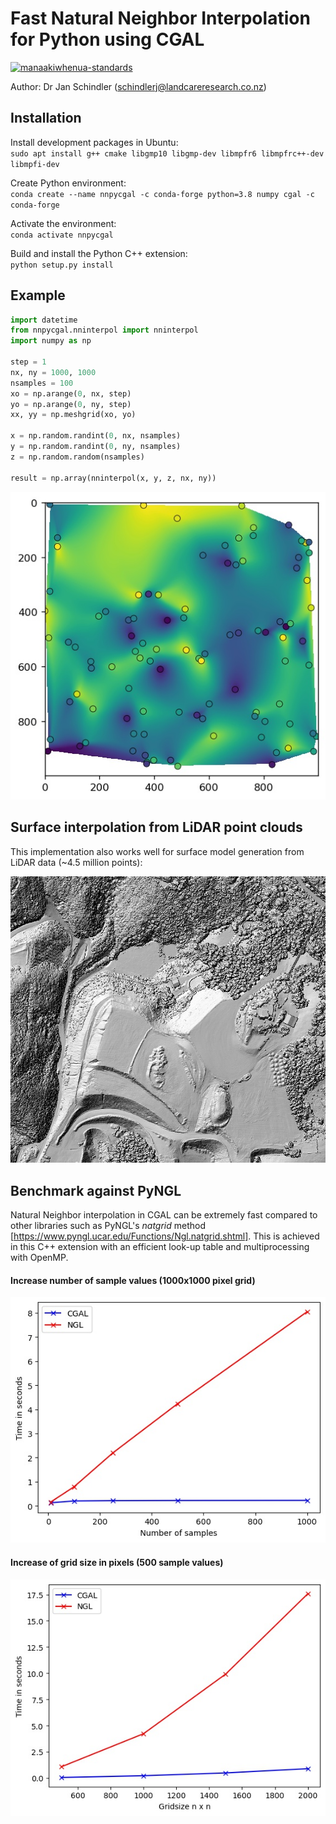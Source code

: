 # Fast Natural Neighbor Interpolation for Python using CGAL

[![manaakiwhenua-standards](https://github.com/manaakiwhenua/nn-py-cgal/workflows/manaakiwhenua-standards/badge.svg)](https://github.com/manaakiwhenua/manaakiwhenua-standards)

Author: Dr Jan Schindler (schindlerj@landcareresearch.co.nz)

## Installation

Install development packages in Ubuntu:<br>
`sudo apt install g++ cmake libgmp10 libgmp-dev libmpfr6 libmpfrc++-dev libmpfi-dev`

Create Python environment:<br>
`conda create --name nnpycgal -c conda-forge python=3.8 numpy cgal -c conda-forge`

Activate the environment:<br>
`conda activate nnpycgal`

Build and install the Python C++ extension:<br>
`python setup.py install`

## Example

```python
import datetime
from nnpycgal.nninterpol import nninterpol
import numpy as np

step = 1
nx, ny = 1000, 1000
nsamples = 100
xo = np.arange(0, nx, step)
yo = np.arange(0, ny, step)
xx, yy = np.meshgrid(xo, yo)

x = np.random.randint(0, nx, nsamples)
y = np.random.randint(0, ny, nsamples)
z = np.random.random(nsamples)

result = np.array(nninterpol(x, y, z, nx, ny))
```

![](example/nn.jpg)

## Surface interpolation from LiDAR point clouds
This implementation also works well for surface model generation from LiDAR data (~4.5 million points):

![](example/dsm.jpg)


## Benchmark against PyNGL

Natural Neighbor interpolation in CGAL can be extremely fast compared to other libraries such as PyNGL's *natgrid* method [https://www.pyngl.ucar.edu/Functions/Ngl.natgrid.shtml]. This is achieved in this C++ extension with an efficient look-up table and multiprocessing with OpenMP.

#### Increase number of sample values (1000x1000 pixel grid)

![](benchmark/benchmark.jpg)

#### Increase of grid size in pixels (500 sample values)

![](benchmark/benchmark2.jpg)

